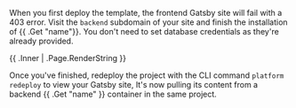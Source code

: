 When you first deploy the template, the frontend Gatsby site will fail with a 403 error.
Visit the `backend` subdomain of your site and finish the installation of {{ .Get "name"}}.
You don't need to set database credentials as they're already provided.

{{ .Inner | .Page.RenderString }}

Once you've finished, redeploy the project with the CLI command `platform redeploy` to view your Gatsby site,
It's now pulling its content from a backend {{ .Get "name" }} container in the same project.
